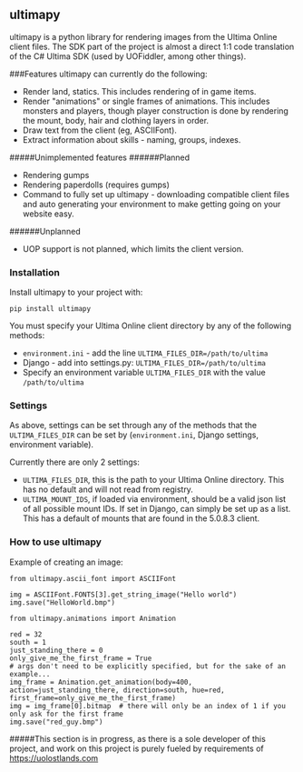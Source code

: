 ## ultimapy

ultimapy is a python library for rendering images from the Ultima Online client files. The SDK part of the project is almost a direct 1:1 code translation of the C# Ultima SDK (used by UOFiddler, among other things).

###Features
ultimapy can currently do the following:
* Render land, statics. This includes rendering of in game items.
* Render "animations" or single frames of animations. This includes monsters and players, though player construction is done by rendering the mount, body, hair and clothing layers in order.
* Draw text from the client (eg, ASCIIFont).
* Extract information about skills - naming, groups, indexes.

#####Unimplemented features
######Planned
* Rendering gumps
* Rendering paperdolls (requires gumps)
* Command to fully set up ultimapy - downloading compatible client files and auto generating your environment to make getting going on your website easy.

######Unplanned
* UOP support is not planned, which limits the client version.



### Installation
Install ultimapy to your project with:

`pip install ultimapy`

You must specify your Ultima Online client directory by any of the following methods:

* `environment.ini` - add the line `ULTIMA_FILES_DIR=/path/to/ultima `
* Django - add into settings.py: `ULTIMA_FILES_DIR=/path/to/ultima`
* Specify an environment variable `ULTIMA_FILES_DIR` with the value `/path/to/ultima`

### Settings
As above, settings can be set through any of the methods that the `ULTIMA_FILES_DIR` can be set by (`environment.ini`, Django settings, environment variable).

Currently there are only 2 settings:
* `ULTIMA_FILES_DIR`, this is the path to your Ultima Online directory. This has no default and will not read from registry.
* `ULTIMA_MOUNT_IDS`, if loaded via environment, should be a valid json list of all possible mount IDs. If set in Django, can simply be set up as a list. This has a default of mounts that are found in the 5.0.8.3 client.


### How to use ultimapy

Example of creating an image:

```
from ultimapy.ascii_font import ASCIIFont

img = ASCIIFont.FONTS[3].get_string_image("Hello world")
img.save("HelloWorld.bmp")

from ultimapy.animations import Animation

red = 32
south = 1
just_standing_there = 0
only_give_me_the_first_frame = True
# args don't need to be explicitly specified, but for the sake of an example...
img_frame = Animation.get_animation(body=400, action=just_standing_there, direction=south, hue=red, first_frame=only_give_me_the_first_frame)
img = img_frame[0].bitmap  # there will only be an index of 1 if you only ask for the first frame
img.save("red_guy.bmp")
```

#####This section is in progress, as there is a sole developer of this project, and work on this project is purely fueled by requirements of https://uolostlands.com 